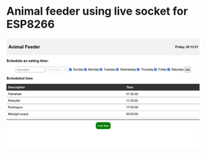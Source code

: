 # Animal feeder using live socket for ESP8266
![alt text](https://github.com/apoyon/nodemcu-animal-feeder/blob/main/img/screenshot.png?raw=true)

